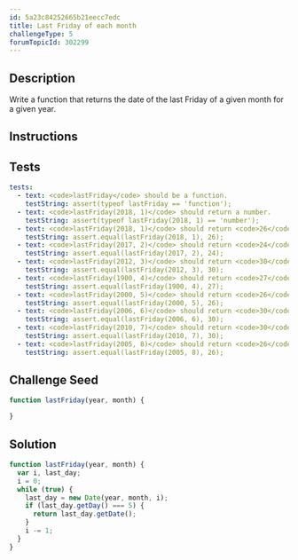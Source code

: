 ```yaml
---
id: 5a23c84252665b21eecc7edc
title: Last Friday of each month
challengeType: 5
forumTopicId: 302299
---
```


## Description

<section id='description'>

Write a function that returns the date of the last Friday of a given month for a given year.

</section>

## Instructions

<section id='instructions'>

</section>

## Tests

<section id='tests'>

```yml
tests:
  - text: <code>lastFriday</code> should be a function.
    testString: assert(typeof lastFriday == 'function');
  - text: <code>lastFriday(2018, 1)</code> should return a number.
    testString: assert(typeof lastFriday(2018, 1) == 'number');
  - text: <code>lastFriday(2018, 1)</code> should return <code>26</code>.
    testString: assert.equal(lastFriday(2018, 1), 26);
  - text: <code>lastFriday(2017, 2)</code> should return <code>24</code>.
    testString: assert.equal(lastFriday(2017, 2), 24);
  - text: <code>lastFriday(2012, 3)</code> should return <code>30</code>.
    testString: assert.equal(lastFriday(2012, 3), 30);
  - text: <code>lastFriday(1900, 4)</code> should return <code>27</code>.
    testString: assert.equal(lastFriday(1900, 4), 27);
  - text: <code>lastFriday(2000, 5)</code> should return <code>26</code>.
    testString: assert.equal(lastFriday(2000, 5), 26);
  - text: <code>lastFriday(2006, 6)</code> should return <code>30</code>.
    testString: assert.equal(lastFriday(2006, 6), 30);
  - text: <code>lastFriday(2010, 7)</code> should return <code>30</code>.
    testString: assert.equal(lastFriday(2010, 7), 30);
  - text: <code>lastFriday(2005, 8)</code> should return <code>26</code>.
    testString: assert.equal(lastFriday(2005, 8), 26);
```

</section>

## Challenge Seed

<section id='challengeSeed'>

<div id='js-seed'>

```js
function lastFriday(year, month) {

}
```

</div>

</section>

## Solution

<section id='solution'>

```js
function lastFriday(year, month) {
  var i, last_day;
  i = 0;
  while (true) {
    last_day = new Date(year, month, i);
    if (last_day.getDay() === 5) {
      return last_day.getDate();
    }
    i -= 1;
  }
}
```

</section>
